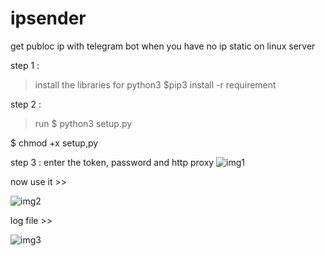 # ipsender
get publoc ip with telegram bot when you have no ip static on linux server

step 1 : 
  > install the libraries for python3 
  $pip3 install -r requirement


step 2 : 
   > run 
   $ python3 setup.py
   
   $ chmod +x setup,py 

step 3 :
    enter the token, password and http proxy
![img1](https://imgurl.ir/uploads/b70072_.jpg)
 
 now use it >> 
 
 ![img2](https://imgurl.ir/uploads/v497759_.jpg)
 
 log file >>
 
 ![img3](https://imgurl.ir/uploads/c431675_.jpg)
